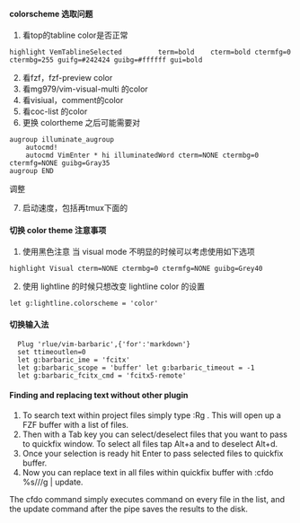 #### colorscheme 选取问题
1. 看top的tabline color是否正常
```
highlight VemTablineSelected         term=bold    cterm=bold ctermfg=0   ctermbg=255 guifg=#242424 guibg=#ffffff gui=bold

```
2. 看fzf，fzf-preview color
3. 看mg979/vim-visual-multi 的color
4. 看visiual，comment的color
5. 看coc-list 的color
6. 更换 colortheme 之后可能需要对

```
augroup illuminate_augroup
    autocmd!
    autocmd VimEnter * hi illuminatedWord cterm=NONE ctermbg=0 ctermfg=NONE guibg=Gray35
augroup END
```
调整

7. 启动速度，包括再tmux下面的

#### 切换 color theme 注意事项

1. 使用黑色注意 当 visual mode 不明显的时候可以考虑使用如下选项

```
highlight Visual cterm=NONE ctermbg=0 ctermfg=NONE guibg=Grey40
```

2. 使用 lightline 的时候只想改变 lightline color 的设置

```
let g:lightline.colorscheme = 'color'
```

#### 切换输入法

```
  Plug 'rlue/vim-barbaric',{'for':'markdown'}
  set ttimeoutlen=0
  let g:barbaric_ime = 'fcitx'
  let g:barbaric_scope = 'buffer' let g:barbaric_timeout = -1
  let g:barbaric_fcitx_cmd = 'fcitx5-remote'
```



#### Finding and replacing text without other plugin

1. To search text within project files simply type :Rg <text>. This will open up a FZF buffer with a list of files.
2. Then with a Tab key you can select/deselect files that you want to pass to quickfix window. To select all files tap Alt+a and to deselect Alt+d.
3. Once your selection is ready hit Enter to pass selected files to quickfix buffer.
4. Now you can replace text in all files within quickfix buffer with :cfdo %s/<text to search>/<text to replace with>/g | update.

The cfdo command simply executes command on every file in the list, and the update command after the pipe saves the results to the disk.

